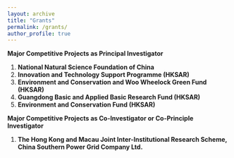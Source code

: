 ```yaml
---
layout: archive
title: "Grants"
permalink: /grants/
author_profile: true
---
```


**Major Competitive Projects as Principal Investigator**

1.	**National Natural Science Foundation of China**
2.	**Innovation and Technology Support Programme (HKSAR)**
3.	**Environment and Conservation and Woo Wheelock Green Fund (HKSAR)**
4.	**Guangdong Basic and Applied Basic Research Fund (HKSAR)**
5.	**Environment and Conservation Fund (HKSAR)**

**Major Competitive Projects as Co-Investigator or Co-Principle Investigator**
1. **The Hong Kong and Macau Joint Inter-Institutional Research Scheme, China Southern Power Grid Company Ltd.**
